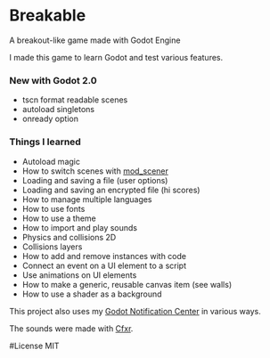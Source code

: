 # Breakable
A breakout-like game made with Godot Engine

I made this game to learn Godot and test various features.

### New with Godot 2.0
 - tscn format readable scenes
 - autoload singletons
 - onready option

### Things I learned
 - Autoload magic
 - How to switch scenes with [mod_scener](http://godotengine.de/en/script_modules/mod_scener) 
 - Loading and saving a file (user options)
 - Loading and saving an encrypted file (hi scores)
 - How to manage multiple languages
 - How to use fonts
 - How to use a theme
 - How to import and play sounds
 - Physics and collisions 2D
 - Collisions layers
 - How to add and remove instances with code
 - Connect an event on a UI element to a script
 - Use animations on UI elements
 - How to make a generic, reusable canvas item (see walls)
 - How to use a shader as a background
	

This project also uses my [Godot Notification Center](https://github.com/didier-v/GodotNotificationCenter) in various ways.

The sounds were made with [Cfxr](http://thirdcog.eu/apps/cfxr).

#License
MIT
